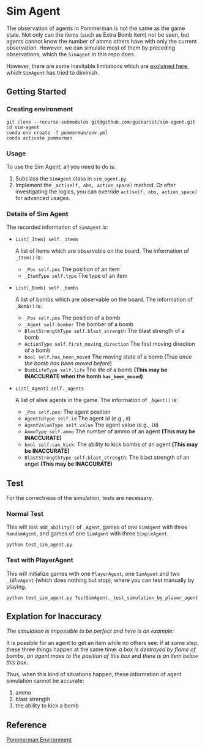 # Sim Agent

The observation of agents in Pommerman is not the same as the game state. Not only can the items (such as Extra Bomb item) not be seen, but agents cannot know the number of ammo others have with only the current observation. However, we can simulate most of them by preceding observations, which the `SimAgent` in this repo does.

However, there are some inevitable limitations which are [explained here](#explation-for-inaccuracy), which `SimAgent` has tried to diminish.

## Getting Started

### Creating environment

```
git clone --recurse-submodules git@github.com:guikarist/sim-agent.git
cd sim-agent
conda env create -f pommerman/env.yml
conda activate pommerman
```

### Usage

To use the Sim Agent, all you need to do is:
1. Subclass the `SimAgent` class in `sim_agent.py`.
1. Implement the `_act(self, obs, action_space)` method. Or after investigating the logics, you can override `act(self, obs, action_space)` for advanced usages.

### Details of Sim Agent

The recorded information of `SimAgent` is:

* `List[_Item] self._items`

    A list of items which are observable on the board. The information of `_Item()` is:

    * `_Pos self.pos` The position of an item
    * `_ItemType self.type` The type of an item

* `List[_Bomb] self._bombs`

    A list of bombs which are observable on the board. The information of `_Bomb()` is:

    * `_Pos self.pos` The position of a bomb
    * `_Agent self.bomber` The bomber of a bomb
    * `BlastStrengthType self.blast_strength` The blast strength of a bomb
    * `ActionType self.first_moving_direction` The first moving direction of a bomb
    * `bool self.has_been_moved` The moving state of a bomb (True *once the bomb has been moved before*)
    * `BombLifeType self.life` The life of a bomb **(This may be INACCURATE when the bomb `has_been_moved`)**

* `List[_Agent] self._agents`

    A list of alive agents in the game. The information of `_Agent()` is:

    * `_Pos self.pos`: The agent position
    * `AgentIdType self.id` The agent id (e.g., `0`)
    * `AgentValueType self.value` The agent value (e.g., `10`)
    * `AmmoType self.ammo` The number of ammo of an agent **(This may be INACCURATE)**
    * `bool self.can_kick`: The ability to kick bombs of an agent **(This may be INACCURATE)**
    * `BlastStrengthType self.blast_strength`: The blast strength of an anget **(This may be INACCURATE)**

## Test

For the correctness of the simulation, tests are necessary.

### Normal Test

This will test `add_ability()` of `_Agent`, games of one `SimAgent` with three `RandomAgent`, and games of one `SimAgent` with three `SimpleAgent`.

```
python test_sim_agent.py
```

### Test with PlayerAgent

This will initialize games with one `PlayerAgent`, one `SimAgent` and two `_IdleAgent` (which does nothing but stop), where you can test manually by playing.

```
python test_sim_agent.py TestSimAgent._test_simulation_by_player_agent
```

## Explation for Inaccuracy

*The simulation is impossible to be perfect and here is an example:*

It is possible for an agent to get an item while no others see: if at some step, these three things happen at the same time: *a box is destroyed by flame of bombs*, *an agent move to the position of this box* and *there is an item below this box*.

Thus, when this kind of situations happen, these information of agent simulation cannot be accurate:

1. ammo
1. blast strength
1. the ability to kick a bomb

## Reference

[Pommerman Environment](https://www.pommerman.com/)
